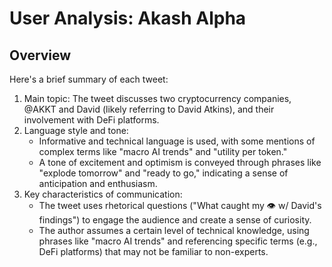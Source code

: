 # User Analysis: Akash Alpha

## Overview

Here's a brief summary of each tweet:

1. Main topic: The tweet discusses two cryptocurrency companies, @AKKT and David (likely referring to David Atkins), and their involvement with DeFi platforms.
2. Language style and tone:
	* Informative and technical language is used, with some mentions of complex terms like "macro AI trends" and "utility per token."
	* A tone of excitement and optimism is conveyed through phrases like "explode tomorrow" and "ready to go," indicating a sense of anticipation and enthusiasm.
3. Key characteristics of communication:
	* The tweet uses rhetorical questions ("What caught my 👁️ w/ David's findings") to engage the audience and create a sense of curiosity.
	* The author assumes a certain level of technical knowledge, using phrases like "macro AI trends" and referencing specific terms (e.g., DeFi platforms) that may not be familiar to non-experts.